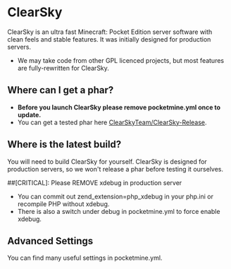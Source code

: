 # ClearSky
ClearSky is an ultra fast Minecraft: Pocket Edition server software with clean feels and stable features. It was initially designed for production servers.
 - We may take code from other GPL licenced projects, but most features are fully-rewritten for ClearSky.

## Where can I get a phar?
 - **Before you launch ClearSky please remove pocketmine.yml once to update.**
 - You can get a tested phar here [ClearSkyTeam/ClearSky-Release](https://github.com/ClearSkyTeam/ClearSky-Release).

## Where is the latest build?
You will need to build ClearSky for yourself.
ClearSky is designed for production servers, so we won't release a phar before testing it ourselves.

##[CRITICAL]: Please REMOVE xdebug in production server
 - You can commit out zend_extension=php_xdebug in your php.ini or recompile PHP without xdebug.
 - There is also a switch under debug in pocketmine.yml to force enable xdebug.

## Advanced Settings
You can find many useful settings in pocketmine.yml.
